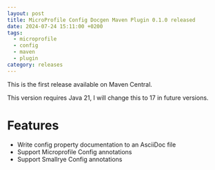 ```yaml
---
layout: post
title: MicroProfile Config Docgen Maven Plugin 0.1.0 released
date: 2024-07-24 15:11:00 +0200
tags:
  - microprofile
  - config
  - maven
  - plugin
category: releases
---
```

This is the first release available on Maven Central.

This version requires Java 21, I will change this to 17 in future versions.

# Features

* Write config property documentation to an AsciiDoc file
* Support Microprofile Config annotations
* Support Smallrye Config annotations
